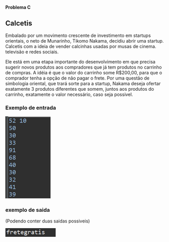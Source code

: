 #### Problema C
## Calcetis

<p> Embalado por um movimento crescente de investimento em startups orientais, o neto de Munarinho, Tikomo Nakama, decidiu abrir uma startup. Calcetis com a ideia de vender calcinhas usadas por musas de cinema. televisão e redes sociais.</p>
<p>Ele está em uma etapa importante do desenvolvimento em que precisa sugerir novos produtos aos compradores que já tem produtos no carrinho de compras. A idéia é que o valor do carrinho some R$200,00, para que o comprador tenha a opção de não pagar o frete. Por uma questão de simbologia oriental, que trará sorte para a startup, Nakama deseja ofertar exatamente 3 produtos diferentes que somem, juntos aos produtos do carrinho, exatamente o valor necessário, caso seja possivel. </p>

### Exemplo de entrada
<img src="entrada.png"/>

### exemplo de saida
<p>(Podendo conter duas saidas possiveis)</p>
<img src="saida.png"/>
